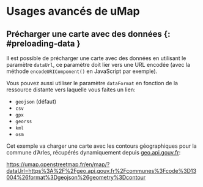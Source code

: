 # Usages avancés de uMap

## Précharger une carte avec des données {: #preloading-data }

Il est possible de précharger une carte avec des données en utilisant
le paramètre `dataUrl`, ce paramètre doit lier vers une URL encodée
(avec la méthode `encodeURIComponent()` en JavaScript par exemple).

Vous pouvez aussi utiliser le paramètre `dataFormat` en fonction de la
ressource distante vers laquelle vous faites un lien:

* `geojson` (défaut)
* `csv`
* `gpx`
* `georss`
* `kml`
* `osm`

Cet exemple va charger une carte avec les contours géographiques pour
la commune d’Arles, récupérés dynamiquement depuis
[geo.api.gouv.fr](https://geo.api.gouv.fr/):

https://umap.openstreetmap.fr/en/map/?dataUrl=https%3A%2F%2Fgeo.api.gouv.fr%2Fcommunes%3Fcode%3D13004%26format%3Dgeojson%26geometry%3Dcontour

